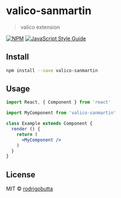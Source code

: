 # valico-sanmartin

> valico extension

[![NPM](https://img.shields.io/npm/v/valico-sanmartin.svg)](https://www.npmjs.com/package/valico-sanmartin) [![JavaScript Style Guide](https://img.shields.io/badge/code_style-standard-brightgreen.svg)](https://standardjs.com)

## Install

```bash
npm install --save valico-sanmartin
```

## Usage

```jsx
import React, { Component } from 'react'

import MyComponent from 'valico-sanmartin'

class Example extends Component {
  render () {
    return (
      <MyComponent />
    )
  }
}
```

## License

MIT © [rodrigobutta](https://github.com/rodrigobutta)
